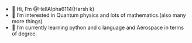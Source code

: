 - 👋 Hi, I’m @HellAlpha6114(Harsh k)
- 👀 I’m interested in Quantum physics and lots of mathematics.(also many more things) 
- 🌱 I’m currently learning python and c language and Aerospace in terms of degree.
<!--- 📫 How to reach me--you can mail me on learnalpha79@outlook.com

<!---
HellAlpha6114/HellAlpha6114 is a ✨ special ✨ repository because its `README.md` (this file) appears on your GitHub profile.
You can click the Preview link to take a look at your changes.
--->
